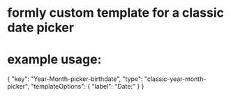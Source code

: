 # formly custom template for a classic date picker

# example usage:

{
    "key": "Year-Month-picker-birthdate",
    "type": "classic-year-month-picker",
    "templateOptions": {
        "label": "Date:"
    }
}